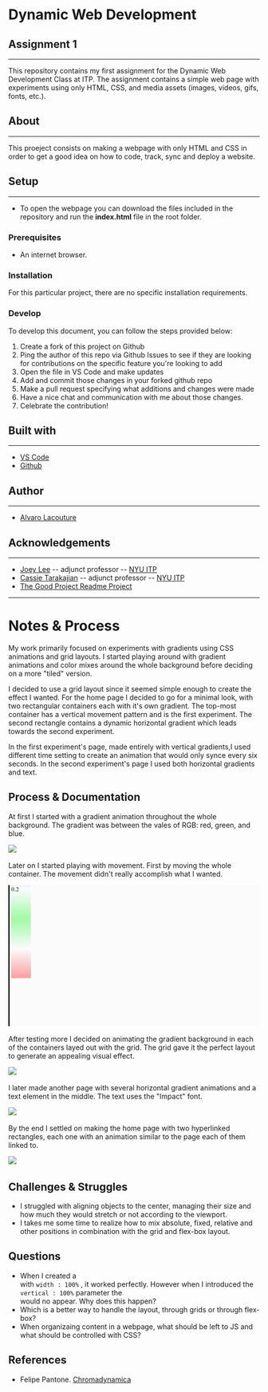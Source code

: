 # Dynamic Web Development 
## Assignment 1
***

This repository contains my first assignment for the Dynamic Web Development Class at ITP. The assignment contains a simple web page with experiments using only HTML, CSS, and media assets (images, videos, gifs, fonts, etc.).

## About
***

This proeject consists on making a webpage with only HTML and CSS in order to get a good idea on how to code, track, sync and deploy a website.

## Setup
***

 - To open the webpage you can download the files included in the repository and run the **index.html** file in the root folder.

### Prerequisites

 -  An internet browser.

### Installation

For this particular project, there are no specific installation requirements.

### Develop

To develop this document, you can follow the steps provided below:
1. Create a fork of this project on Github
2. Ping the author of this repo via Github Issues to see if they are looking for contributions on the specific feature you're looking to add
3. Open the file in VS Code and make updates 
4. Add and commit those changes in your forked github repo
5. Make a pull request specifying what additions and changes were made
6. Have a nice chat and communication with me about those changes. 
7. Celebrate the contribution! 

## Built with
***
* [VS Code](https://code.visualstudio.com/)
* [Github](https://github.com)

## Author
***
* [Alvaro Lacouture](https://alvarolacouture.com) 

## Acknowledgements
***
* [Joey Lee](https://jk-lee.com) -- adjunct professor -- [NYU ITP](https://itp.nyu.edu)
* [Cassie Tarakajian](https://cassietarakajian.com/) -- adjunct professor -- [NYU ITP](https://itp.nyu.edu)
* [The Good Project Readme Project](https://github.com/itp-dwd/2020-spring/blob/master/templates/readme-template.md)


***
# Notes & Process

My work primarily focused on experiments with gradients using CSS animations and grid layouts. I started playing around with gradient animations and color mixes around the whole background before deciding on a more "tiled" version. 

I decided to use a grid layout since it seemed simple enough to create the effect I wanted. For the home page I decided to go for a minimal look, with two rectangular containers each with it's own gradient. The top-most container has a vertical movement pattern and is the first experiment. The second rectangle contains a dynamic horizontal gradient which leads towards the second experiment.

In the first experiment's page, made entirely with vertical gradients,I used different time setting to create an animation that would only synce every six seconds. In the second experiment's page I used both horizontal gradients and text.


## Process & Documentation

At first I started with a gradient animation throughout the whole background. The gradient was between the vales of RGB: red, green, and blue.

![](GIFs/process_1.gif)

Later on I started playing with movement. First by moving the whole container. The movement didn't really accomplish what I wanted.

![](GIFs/process_2.gif)

After testing more I decided on animating the gradient background in each of the containers layed out with the grid. The grid gave it the perfect layout to generate an appealing visual effect.

![](GIFs/process_3.gif)

I later made another page with several horizontal gradient animations and a text element in the middle. The text uses the "Impact" font.

![](GIFs/process_5.gif)

By the end I settled on making the home page with two hyperlinked rectangles, each one with an animation similar to the page each of them linked to. 

![](GIFs/process_4.gif)



## Challenges & Struggles
 - I struggled with aligning objects to the center, managing their size and how much they would stretch or not according to the viewport.
  - I takes me some time to realize how to mix absolute, fixed, relative and other positions in combination with the grid and flex-box layout.

## Questions
 - When I created a <div> with `width : 100%` , it worked perfectly. However when I introduced the `vertical : 100%` parameter the <div> would no appear. Why does this happen?
  - Which is a better way to handle the layout, through grids or through flex-box?
  - When organizaing content in a webpage, what should be left to JS and what should be controlled with CSS?


## References

* Felipe Pantone. [Chromadynamica](https://www.felipepantone.com/chromadynamica)